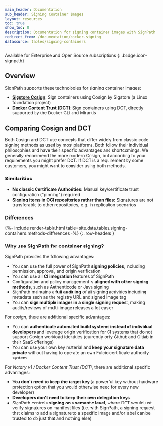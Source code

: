 ```yaml
---
main_header: Documentation
sub_header: Signing Container Images
layout: resources
toc: true
show_toc: 0
description: Documentation for signing container images with SignPath
redirect_from: /documentation/docker-signing
datasource: tables/signing-containers
---
```


Available for Enterprise and Open Source subscriptions
{: .badge.icon-signpath}

## Overview

SignPath supports these technologies for signing container images:

* **[Sigstore Cosign](/documentation/signing-containers/cosign)**: Sign containers using Cosign by Sigstore (a Linux foundation project)
* **[Docker Content Trust (DCT)](/documentation/signing-containers/docker-content-trust)**: Sign containers using DCT, directly supported by the Docker CLI and Mirantis 

## Comparing Cosign and DCT

Both Cosign and DCT use concepts that differ widely from classic code signing methods as used by most platforms. Both follow their individual philosophies and have their specific advantages and shortcomings. We generally recommend the more modern Cosign, but according to your requirements you might prefer DCT. If DCT is a requirement by some customers, you might want to consider using both methods.

### Similarities 

* **No classic Certificate Authorities:** Manual key/certificate trust configuration ("pinning") required
* **Signing items in OCI repositories rather than files:** Signatures are not transferable to other repositories, e.g. in replication scenarios

### Differences 

{%- include render-table.html table=site.data.tables.signing-containers.methods-differences -%}
{: .row-headers }

### Why use SignPath for container signing?

SignPath provides the following advantages:

* You can use the full power of SignPath **signing policies**, including permission, approval, and origin verification
* You can use all **CI integration** features of SignPath
* Configuration and policy management is **aligned with other signing methods**, such as Authenticode or Java signing
* SignPath maintains a **full audit log** of all signing activities including metadata such as the registry URL and signed image tag
* You can **sign multiple images in a single signing request**, making audits/reviews of multi-image releases a lot easier

For _cosign_, there are additional specific advantages:     

* You can **authenticate automated build systems instead of individual developers** and leverage origin verification for CI systems that do not support Cosign workload identities (currently only Github and Gitlab in their SaaS offerings)
* You can use your own key material and **keep your signature data private** without having to operate an own Fulcio certificate authority system

For _Notary v1 / Docker Content Trust (DCT)_, there are additional specific advantages:

* **You don't need to keep the target key** (a powerful key without hardware protection option that you would otherwise need for every new developer)
* **Developers don't need to keep their own delegation keys**
* SignPath controls **signing on a semantic level**, where DCT would just verify signatures on manifest files (i.e. with SignPath, a signing request that claims to add a signature to a specific image and/or label can be trusted to do just that and nothing else)




